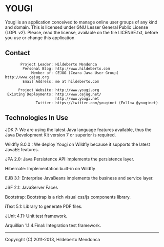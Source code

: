 YOUGI
=====

Yougi is an application conceived to manage online user groups of any kind and domain. This is licensed under GNU Lesser General Public License (LGPL v2). Please, read the license, available on the file LICENSE.txt, before you use or change this application.

Contact
-------

           Project Leader: Hildeberto Mendonca
            Personal Blog: http://www.hildeberto.com
                Member of: CEJUG (Ceara Java User Group) http://www.cejug.org
            Email Address: me at hildeberto.com
   
          Project Website: http://www.yougi.org
     Existing Deployments: http://www.cejug.net/
                           http://www.yougi.net
                  Twitter: https://twitter.com/youginet (Follow @youginet)

Technologies In Use
-------------------

JDK 7: We are using the latest Java language features available, thus the Java Development Kit version 7 or superior is required.

Wildfly 8.0.0 : We deploy Yougi on Wildfly because it supports the latest JavaEE features.

JPA 2.0: Java Persistence API implements the persistence layer.

Hibernate: Implementation built-in on Wildfly

EJB 3.1: Enterprise JavaBeans implements the business and service layer.

JSF 2.1: JavaServer Faces

Bootstrap: Bootstrap is a rich visual css/js components library.

iText 5.1: Library to generate PDF files.

JUnit 4.11: Unit test framework.

Arquillian 1.1.4.Final: Integration test framework.

--------------------------------------------
Copyright (C) 2011-2013, Hildeberto Mendonca
